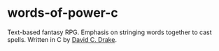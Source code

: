 # words-of-power-c
Text-based fantasy RPG. Emphasis on stringing words together to cast spells.
Written in C by [David C. Drake](https://davidcdrake.com).

